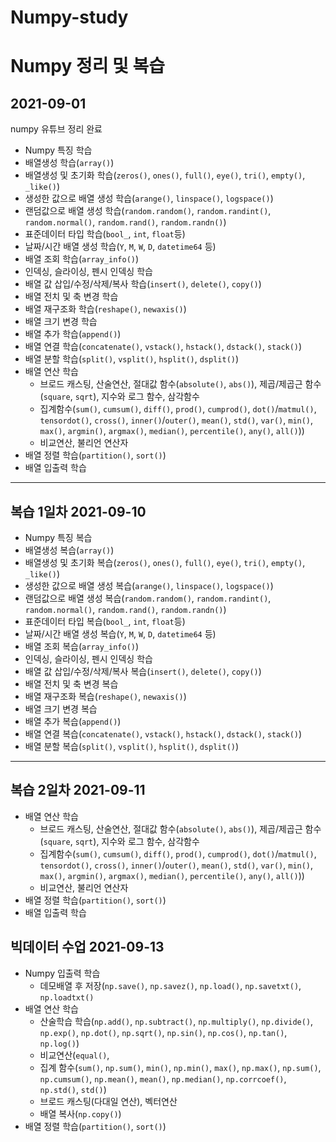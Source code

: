 # Numpy-study
Numpy 정리 및 복습
==
## 2021-09-01
numpy 유튜브 정리 완료

- Numpy 특징 학습
- 배열생성 학습(`array()`)
- 배열생성 및 초기화 학습(`zeros()`, `ones()`, `full()`, `eye()`, `tri()`, `empty()`, `_like()`)
- 생성한 값으로 배열 생성 학습(`arange()`, `linspace()`, `logspace()`)
- 랜덤값으로 배열 생성 학습(`random.random()`, `random.randint()`, `random.normal()`, `random.rand()`, `random.randn()`)
- 표준데이터 타입 학습(`bool_`, `int`, `float`등)
- 날짜/시간 배열 생성 학습(`Y`, `M`, `W`, `D`, `datetime64` 등)
- 배열 조회 학습(`array_info()`)
- 인덱싱, 슬라이싱, 펜시 인덱싱 학습
- 배열 값 삽입/수정/삭제/복사 학습(`insert()`, `delete()`, `copy()`)
- 배열 전치 및 축 변경 학습
- 배열 재구조화 학습(`reshape()`, `newaxis()`)
- 배열 크기 변경 학습
- 배열 추가 학습(`append()`)
- 배열 연결 학습(`concatenate()`, `vstack()`, `hstack()`, `dstack()`, `stack()`)
- 배열 분할 학습(`split()`, `vsplit()`, `hsplit()`, `dsplit()`)
- 배열 연산 학습
    - 브로드 캐스팅, 산술연산, 절대값 함수(`absolute()`, `abs()`), 제곱/제곱근 함수(`square`, `sqrt`), 지수와 로그 함수, 삼각함수
    -  집계함수(`sum()`, `cumsum()`, `diff()`, `prod()`, `cumprod()`, `dot()`/`matmul()`, `tensordot()`, `cross()`, `inner()`/`outer()`, `mean()`, `std()`, `var()`, `min()`, `max()`, `argmin()`, `argmax()`, `median()`, `percentile()`, `any()`, `all()`))
    -  비교연산, 불리언 연산자
- 배열 정렬 학습(`partition()`, `sort()`)
- 배열 입출력 학습

---

## 복습 1일차 2021-09-10

- Numpy 특징 복습
- 배열생성 복습(`array()`)
- 배열생성 및 초기화 복습(`zeros()`, `ones()`, `full()`, `eye()`, `tri()`, `empty()`, `_like()`)
- 생성한 값으로 배열 생성 복습(`arange()`, `linspace()`, `logspace()`)
- 랜덤값으로 배열 생성 복습(`random.random()`, `random.randint()`, `random.normal()`, `random.rand()`, `random.randn()`)
- 표준데이터 타입 복습(`bool_`, `int`, `float`등)
- 날짜/시간 배열 생성 복습(`Y`, `M`, `W`, `D`, `datetime64` 등)
- 배열 조회 복습(`array_info()`)
- 인덱싱, 슬라이싱, 펜시 인덱싱 학습
- 배열 값 삽입/수정/삭제/복사 복습(`insert()`, `delete()`, `copy()`)
- 배열 전치 및 축 변경 복습
- 배열 재구조화 복습(`reshape()`, `newaxis()`)
- 배열 크기 변경 복습
- 배열 추가 복습(`append()`)
- 배열 연결 복습(`concatenate()`, `vstack()`, `hstack()`, `dstack()`, `stack()`)
- 배열 분할 복습(`split()`, `vsplit()`, `hsplit()`, `dsplit()`)

-----

## 복습 2일차 2021-09-11

- 배열 연산 학습
    - 브로드 캐스팅, 산술연산, 절대값 함수(`absolute()`, `abs()`), 제곱/제곱근 함수(`square`, `sqrt`), 지수와 로그 함수, 삼각함수
    -  집계함수(`sum()`, `cumsum()`, `diff()`, `prod()`, `cumprod()`, `dot()`/`matmul()`, `tensordot()`, `cross()`, `inner()`/`outer()`, `mean()`, `std()`, `var()`, `min()`, `max()`, `argmin()`, `argmax()`, `median()`, `percentile()`, `any()`, `all()`))
    -  비교연산, 불리언 연산자
- 배열 정렬 학습(`partition()`, `sort()`)
- 배열 입출력 학습

## 빅데이터 수업 2021-09-13

- Numpy 입출력 학습
    - 데모배열 후 저장(`np.save()`, `np.savez()`, `np.load()`, `np.savetxt()`, `np.loadtxt()`
- 배열 연산 학습
    - 산술학습 학습(`np.add()`, `np.subtract()`, `np.multiply()`, `np.divide()`, `np.exp()`, `np.dot()`, `np.sqrt()`, `np.sin()`, `np.cos()`, `np.tan()`, `np.log()`)
    - 비교연산(`equal()`,
    - 집계 함수(`sum()`, `np.sum()`, `min()`, `np.min()`, `max()`, `np.max()`, `np.sum()`, `np.cumsum()`, `np.mean()`, `mean()`, `np.median()`, `np.corrcoef()`, `np.std()`, `std()`)
    - 브로드 캐스팅(다대일 연산), 벡터연산
    - 배열 복사(`np.copy()`)
- 배열 정렬 학습(`partition()`, `sort()`)
